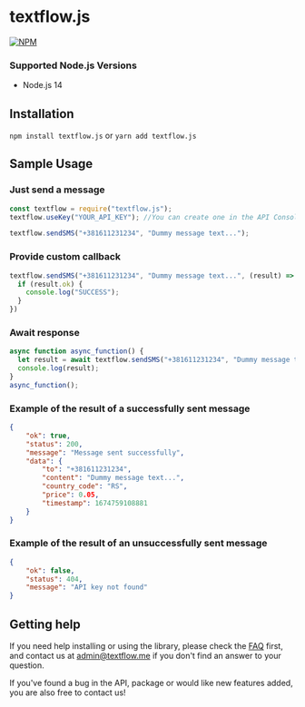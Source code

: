# textflow.js

[![NPM](https://nodei.co/npm/textflow.js.png?downloads=true&stars=true)](https://www.npmjs.com/package/textflow.js)

### Supported Node.js Versions
* Node.js 14

## Installation
`npm install textflow.js` or `yarn add textflow.js`

## Sample Usage

### Just send a message

```javascript
const textflow = require("textflow.js");
textflow.useKey("YOUR_API_KEY"); //You can create one in the API Console at https://textflow.me

textflow.sendSMS("+381611231234", "Dummy message text...");
```

### Provide custom callback

```javascript
textflow.sendSMS("+381611231234", "Dummy message text...", (result) => {
  if (result.ok) {
    console.log("SUCCESS");
  }
})
```

### Await response

```javascript
async function async_function() {
  let result = await textflow.sendSMS("+381611231234", "Dummy message text...");
  console.log(result);
}
async_function();
```

### Example of the result of a successfully sent message

```json
{
    "ok": true,
    "status": 200,
    "message": "Message sent successfully",
    "data": {
        "to": "+381611231234",
        "content": "Dummy message text...",
        "country_code": "RS",
        "price": 0.05,
        "timestamp": 1674759108881
    }
}
```

### Example of the result of an unsuccessfully sent message

```json
{
    "ok": false,
    "status": 404,
    "message": "API key not found"
}
```

## Getting help

If you need help installing or using the library, please check the [FAQ](https://textflow.me) first, and contact us at [admin@textflow.me](mailto://admin@textflow.me) if you don't find an answer to your question.

If you've found a bug in the API, package or would like new features added, you are also free to contact us!
